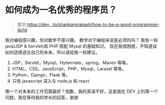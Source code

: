 # 如何成为一名优秀的程序员？

> 原文:[https://dev . to/shankarprakash/how-to-be-a-good-programmer-4p1d](https://dev.to/shankarprakash/how-to-be-a-good-programmer-4p1d)

我对编程感兴趣，但对数学不感兴趣。
数学对于编程来说是必须的吗？
我有一些 java(JSP & Servlet)和 PHP 搭配 Mysql 的基础知识。
现在我很困惑，不知道该如何选择适合自己的未来，所以请给我一些建议。

1.  JSP，Servlet，Mysql，Hybernate，spring，Maven 等等。
2.  HTML，CSS，JavaScript，PHP，Mysql，Laravel 等等。
3.  Python，Django，Flask 等。
4.  只有 javascript 深入与 node.js 和 react

哪一个对未来的工作范围最好？抱歉，我的英语不好，这是我在 DEV 上的第一个问题，我在等待我的学长的回答，谢谢